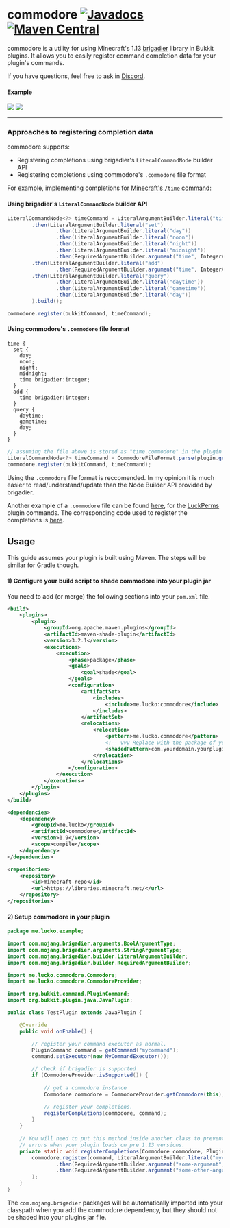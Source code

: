 # commodore  [![Javadocs](https://javadoc.io/badge/me.lucko/commodore.svg)](https://javadoc.io/doc/me.lucko/commodore) [![Maven Central](https://maven-badges.herokuapp.com/maven-central/me.lucko/commodore/badge.svg)](https://maven-badges.herokuapp.com/maven-central/me.lucko/commodore)

commodore is a utility for using Minecraft's 1.13 [brigadier](https://github.com/Mojang/brigadier) library in Bukkit plugins. It allows you to easily register command completion data for your plugin's commands.

If you have questions, feel free to ask in [Discord](https://discord.gg/AEqagwA).

#### Example
![](https://i.imgur.com/4VElTNG.png)
![](https://i.imgur.com/o3AcyVY.png)

___

### Approaches to registering completion data

commodore supports:
* Registering completions using brigadier's `LiteralCommandNode` builder API
* Registering completions using commodore's `.commodore` file format

For example, implementing completions for [Minecraft's `/time` command](https://minecraft.gamepedia.com/Commands/time):

#### Using brigadier's `LiteralCommandNode` builder API
```java
LiteralCommandNode<?> timeCommand = LiteralArgumentBuilder.literal("time")
        .then(LiteralArgumentBuilder.literal("set")
                .then(LiteralArgumentBuilder.literal("day"))
                .then(LiteralArgumentBuilder.literal("noon"))
                .then(LiteralArgumentBuilder.literal("night"))
                .then(LiteralArgumentBuilder.literal("midnight"))
                .then(RequiredArgumentBuilder.argument("time", IntegerArgumentType.integer())))
        .then(LiteralArgumentBuilder.literal("add")
                .then(RequiredArgumentBuilder.argument("time", IntegerArgumentType.integer())))
        .then(LiteralArgumentBuilder.literal("query")
                .then(LiteralArgumentBuilder.literal("daytime"))
                .then(LiteralArgumentBuilder.literal("gametime"))
                .then(LiteralArgumentBuilder.literal("day"))
        ).build();

commodore.register(bukkitCommand, timeCommand);
```

#### Using commodore's `.commodore` file format
```
time {
  set {
    day;
    noon;
    night;
    midnight;
    time brigadier:integer;
  }
  add {
    time brigadier:integer;
  }
  query {
    daytime;
    gametime;
    day;
  }
}
```
```java
// assuming the file above is stored as "time.commodore" in the plugin jar
LiteralCommandNode<?> timeCommand = CommodoreFileFormat.parse(plugin.getResource("time.commodore"));
commodore.register(bukkitCommand, timeCommand);
```

Using the `.commodore` file format is reccomended. In my opinion it is much easier to read/understand/update than the Node Builder API provided by brigadier.

Another example of a `.commodore` file can be found [here](https://github.com/lucko/LuckPerms/blob/master/bukkit/src/main/resources/luckperms.commodore), for the [LuckPerms](https://luckperms.net/) plugin commands. The corresponding code used to register the completions is [here](https://github.com/lucko/LuckPerms/blob/master/bukkit/src/main/java/me/lucko/luckperms/bukkit/brigadier/LuckPermsBrigadier.java).


## Usage

This guide assumes your plugin is built using Maven. The steps will be similar for Gradle though.

#### 1) Configure your build script to shade commodore into your plugin jar

You need to add (or merge) the following sections into your `pom.xml` file.

```xml
<build>
    <plugins>
        <plugin>
            <groupId>org.apache.maven.plugins</groupId>
            <artifactId>maven-shade-plugin</artifactId>
            <version>3.2.1</version>
            <executions>
                <execution>
                    <phase>package</phase>
                    <goals>
                        <goal>shade</goal>
                    </goals>
                    <configuration>
                        <artifactSet>
                            <includes>
                                <include>me.lucko:commodore</include>
                            </includes>
                        </artifactSet>
                        <relocations>
                            <relocation>
                                <pattern>me.lucko.commodore</pattern>
                                <!-- vvv Replace with the package of your plugin vvv -->
                                <shadedPattern>com.yourdomain.yourplugin.commodore</shadedPattern>
                            </relocation>
                        </relocations>
                    </configuration>
                </execution>
            </executions>
        </plugin>
    </plugins>
</build>

<dependencies>
    <dependency>
        <groupId>me.lucko</groupId>
        <artifactId>commodore</artifactId>
        <version>1.9</version>
        <scope>compile</scope>
    </dependency>
</dependencies>

<repositories>
    <repository>
        <id>minecraft-repo</id>
        <url>https://libraries.minecraft.net/</url>
    </repository>
</repositories>
```

#### 2) Setup commodore in your plugin

```java
package me.lucko.example;

import com.mojang.brigadier.arguments.BoolArgumentType;
import com.mojang.brigadier.arguments.StringArgumentType;
import com.mojang.brigadier.builder.LiteralArgumentBuilder;
import com.mojang.brigadier.builder.RequiredArgumentBuilder;

import me.lucko.commodore.Commodore;
import me.lucko.commodore.CommodoreProvider;

import org.bukkit.command.PluginCommand;
import org.bukkit.plugin.java.JavaPlugin;

public class TestPlugin extends JavaPlugin {

    @Override
    public void onEnable() {

        // register your command executor as normal.
        PluginCommand command = getCommand("mycommand");
        command.setExecutor(new MyCommandExecutor());

        // check if brigadier is supported
        if (CommodoreProvider.isSupported()) {
            
            // get a commodore instance
            Commodore commodore = CommodoreProvider.getCommodore(this);

            // register your completions.
            registerCompletions(commodore, command);
        }
    }
    
    // You will need to put this method inside another class to prevent classloading
    // errors when your plugin loads on pre 1.13 versions.
    private static void registerCompletions(Commodore commodore, PluginCommand command) {
        commodore.register(command, LiteralArgumentBuilder.literal("mycommand")
                .then(RequiredArgumentBuilder.argument("some-argument", StringArgumentType.string()))
                .then(RequiredArgumentBuilder.argument("some-other-argument", BoolArgumentType.bool()))
        );
    }
}
```

The `com.mojang.brigadier` packages will be automatically imported into your classpath when you add the commodore dependency, but they should not be shaded into your plugins jar file.
